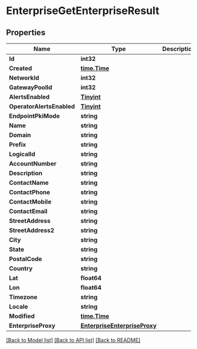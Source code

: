 # EnterpriseGetEnterpriseResult

## Properties

Name | Type | Description | Notes
------------ | ------------- | ------------- | -------------
**Id** | **int32** |  | [optional] 
**Created** | [**time.Time**](time.Time.md) |  | [optional] 
**NetworkId** | **int32** |  | [optional] 
**GatewayPoolId** | **int32** |  | [optional] 
**AlertsEnabled** | [**Tinyint**](tinyint.md) |  | [optional] 
**OperatorAlertsEnabled** | [**Tinyint**](tinyint.md) |  | [optional] 
**EndpointPkiMode** | **string** |  | [optional] 
**Name** | **string** |  | [optional] 
**Domain** | **string** |  | [optional] 
**Prefix** | **string** |  | [optional] 
**LogicalId** | **string** |  | [optional] 
**AccountNumber** | **string** |  | [optional] 
**Description** | **string** |  | [optional] 
**ContactName** | **string** |  | [optional] 
**ContactPhone** | **string** |  | [optional] 
**ContactMobile** | **string** |  | [optional] 
**ContactEmail** | **string** |  | [optional] 
**StreetAddress** | **string** |  | [optional] 
**StreetAddress2** | **string** |  | [optional] 
**City** | **string** |  | [optional] 
**State** | **string** |  | [optional] 
**PostalCode** | **string** |  | [optional] 
**Country** | **string** |  | [optional] 
**Lat** | **float64** |  | [optional] 
**Lon** | **float64** |  | [optional] 
**Timezone** | **string** |  | [optional] 
**Locale** | **string** |  | [optional] 
**Modified** | [**time.Time**](time.Time.md) |  | [optional] 
**EnterpriseProxy** | [**EnterpriseEnterpriseProxy**](enterprise_enterprise_proxy.md) |  | [optional] 

[[Back to Model list]](../README.md#documentation-for-models) [[Back to API list]](../README.md#documentation-for-api-endpoints) [[Back to README]](../README.md)


